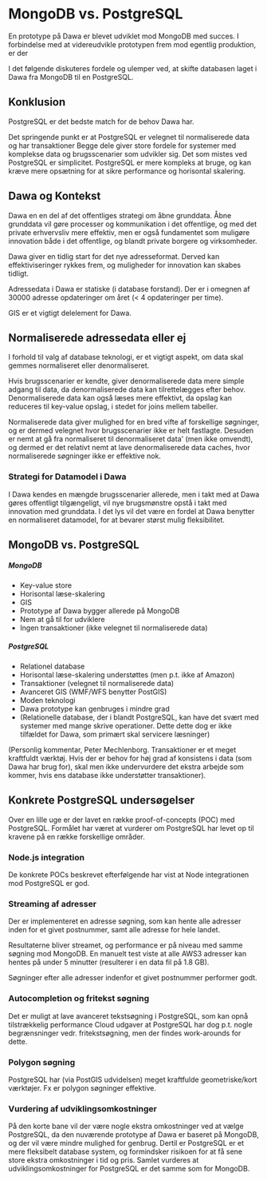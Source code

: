 
# MongoDB vs. PostgreSQL

En prototype på Dawa er blevet udviklet mod MongoDB med succes.  I
forbindelse med at videreudvikle prototypen frem mod egentlig
produktion, er der

I det følgende diskuteres fordele og ulemper ved, at skifte databasen
laget i Dawa fra MongoDB til en PostgreSQL.

## Konklusion
PostgreSQL er det bedste match for de behov Dawa har.

Det springende punkt er at PostgreSQL er velegnet til normaliserede
data og har transaktioner  Begge dele giver store fordele for systemer
med komplekse data og brugsscenarier som udvikler sig.  Det som mistes
ved PostgreSQL er simplicitet.  PostgreSQL er mere kompleks at bruge,
og kan kræve mere opsætning for at sikre performance og horisontal
skalering.


## Dawa og Kontekst

Dawa en en del af det offentliges strategi om åbne grunddata.  Åbne
grunddata vil gøre processer og kommunikation i det offentlige, og med
det private erhvervsliv mere effektiv, men er også fundamentet som
muligøre innovation både i det offentlige, og blandt private borgere
og virksomheder.

Dawa giver en tidlig start for det nye adresseformat.  Derved kan
effektiviseringer rykkes frem, og muligheder for innovation kan skabes
tidligt.

Adressedata i Dawa er statiske (i database forstand).  Der er i
omegnen af 30000 adresse opdateringer om året (< 4 opdateringer per
time).

GIS er et vigtigt delelement for Dawa.


## Normaliserede adressedata eller ej

I forhold til valg af database teknologi, er et vigtigt aspekt, om
data skal gemmes normaliseret eller denormaliseret.

Hvis brugsscenarier er kendte, giver denormaliserede data mere simple
adgang til data, da denormaliserede data kan tilrettelægges efter
behov.  Denormaliserede data kan også læses mere effektivt, da opslag
kan reduceres til key-value opslag, i stedet for joins mellem
tabeller.

Normaliserede data giver mulighed for en bred vifte af forskellige
søgninger, og er dermed velegnet hvor brugsscenarier ikke er helt
fastlagte.  Desuden er nemt at gå fra normaliseret til denormaliseret
data' (men ikke omvendt), og dermed er det relativt nemt at lave
denormaliserede data caches, hvor normaliserede søgninger ikke er
effektive nok.


### Strategi for Datamodel i Dawa

I Dawa kendes en mængde brugsscenarier allerede, men i takt med at
Dawa gøres offentligt tilgængeligt, vil nye brugsmønstre opstå i takt
med innovation med grunddata.  I det lys vil det være en fordel at
Dawa benytter en normaliseret datamodel, for at bevarer størst mulig
fleksibilitet.


## MongoDB vs. PostgreSQL

##### MongoDB

  - Key-value store
  - Horisontal læse-skalering
  - GIS
  - Prototype af Dawa bygger allerede på MongoDB
  - Nem at gå til for udviklere
  - Ingen transaktioner (ikke velegnet til normaliserede data)

##### PostgreSQL

  - Relationel database
  - Horisontal læse-skalering understøttes (men p.t. ikke af Amazon)
  - Transaktioner (velegnet til normaliserede data)
  - Avanceret GIS (WMF/WFS benytter PostGIS)
  - Moden teknologi
  - Dawa prototype kan genbruges i mindre grad
  - (Relationelle database, der i blandt PostgreSQL, kan have det
    svært med systemer med mange skrive operationer. Dette dette dog er
    ikke tilfældet for Dawa, som primært skal servicere læsninger)


(Personlig kommentar, Peter Mechlenborg.  Transaktioner er et meget
kraftfuldt værktøj.  Hvis der er behov for høj grad af konsistens i data
(som Dawa har brug for), skal men ikke undervurdere det ekstra arbejde
som kommer, hvis ens database ikke understøtter transaktioner).


## Konkrete PostgreSQL undersøgelser

Over en lille uge er der lavet en række proof-of-concepts (POC) med
PostgreSQL.  Formålet har været at vurderer om PostgreSQL har levet op
til kravene på en række forskellige områder.

### Node.js integration

De konkrete POCs beskrevet efterfølgende har vist at Node
integrationen mod PostgreSQL er god.

### Streaming af adresser

Der er implementeret en adresse søgning, som kan hente alle adresser
inden for et givet postnummer, samt alle adresse for hele landet.

Resultaterne bliver streamet, og performance er på niveau med samme
søgning mod MongoDB.  En manuelt test viste at alle AWS3 adresser kan
hentes på under 5 minutter (resulterer i en data fil på 1.8 GB).

Søgninger efter alle adresser indenfor et givet postnummer performer
godt.

### Autocompletion og fritekst søgning

Det er muligt at lave avanceret tekstsøgning i PostgreSQL, som kan
opnå tilstrækkelig performance  Cloud udgaver at PostgreSQL har dog
p.t. nogle begrænsninger vedr. fritekstsøgning, men der findes
work-arounds for dette.

### Polygon søgning

PostgreSQL har (via PostGIS udvidelsen) meget kraftfulde
geometriske/kort værktøjer.  Fx er polygon søgninger effektive.

### Vurdering af udviklingsomkostninger

På den korte bane vil der være nogle ekstra omkostninger ved at vælge
PostgreSQL, da den nuværende prototype af Dawa er baseret på MongoDB,
og der vil være mindre mulighed for genbrug.  Dertil er PostgreSQL er
et mere fleksibelt database system, og formindsker risikoen for at få
sene store ekstra omkostninger i tid og pris.  Samlet vurderes at
udviklingsomkostninger for PostgreSQL er det samme som for MongoDB.
